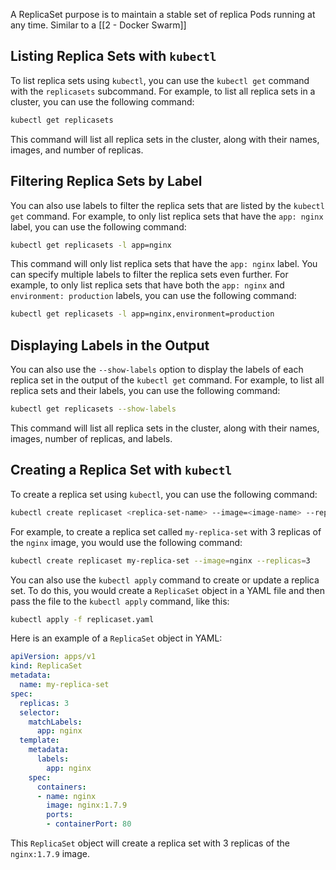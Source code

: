 A ReplicaSet purpose is to maintain a stable set of replica Pods running at any time. Similar to a [[2 - Docker Swarm]]

## Listing Replica Sets with `kubectl`

To list replica sets using `kubectl`, you can use the `kubectl get` command with the `replicasets` subcommand. For example, to list all replica sets in a cluster, you can use the following command:

```sh
kubectl get replicasets
```

This command will list all replica sets in the cluster, along with their names, images, and number of replicas.

## Filtering Replica Sets by Label

You can also use labels to filter the replica sets that are listed by the `kubectl get` command. For example, to only list replica sets that have the `app: nginx` label, you can use the following command:

```sh
kubectl get replicasets -l app=nginx
```

This command will only list replica sets that have the `app: nginx` label. You can specify multiple labels to filter the replica sets even further. For example, to only list replica sets that have both the `app: nginx` and `environment: production` labels, you can use the following command:

```sh
kubectl get replicasets -l app=nginx,environment=production
```

## Displaying Labels in the Output

You can also use the `--show-labels` option to display the labels of each replica set in the output of the `kubectl get` command. For example, to list all replica sets and their labels, you can use the following command:

```sh
kubectl get replicasets --show-labels
```

This command will list all replica sets in the cluster, along with their names, images, number of replicas, and labels.

## Creating a Replica Set with `kubectl`

To create a replica set using `kubectl`, you can use the following command:

```sh
kubectl create replicaset <replica-set-name> --image=<image-name> --replicas=<number-of-replicas>
```

For example, to create a replica set called `my-replica-set` with 3 replicas of the `nginx` image, you would use the following command:

```sh
kubectl create replicaset my-replica-set --image=nginx --replicas=3
```

You can also use the `kubectl apply` command to create or update a replica set. To do this, you would create a `ReplicaSet` object in a YAML file and then pass the file to the `kubectl apply` command, like this:

```sh
kubectl apply -f replicaset.yaml
```

Here is an example of a `ReplicaSet` object in YAML:

```yaml
apiVersion: apps/v1
kind: ReplicaSet
metadata:
  name: my-replica-set
spec:
  replicas: 3
  selector:
    matchLabels:
      app: nginx
  template:
    metadata:
      labels:
        app: nginx
    spec:
      containers:
      - name: nginx
        image: nginx:1.7.9
        ports:
        - containerPort: 80

```

This `ReplicaSet` object will create a replica set with 3 replicas of the `nginx:1.7.9` image.